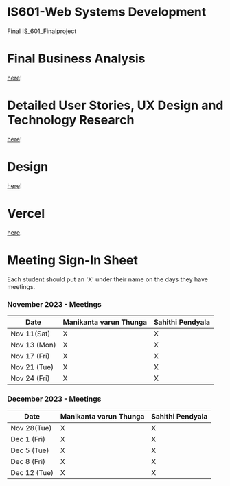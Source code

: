 # IS601-Web Systems Development
Final 
IS_601_Finalproject

# Final Business Analysis
[here](./FINAL_BUSINESS_ANALYSIS.md)!

# Detailed User Stories, UX Design and Technology Research
[here](./UXdesign_Technology_Research.md)!

# Design
[here](https://www.figma.com/file/7kZE5N6h6MYHkxplExkHl1/IS601?type=design&mode=design&t=AEFJKoG5gBNOHPqa-0)!

# Vercel
[here](https://vercel.com/manikanta-varun-thungas-projects/cs-601).

# Meeting Sign-In Sheet

Each student should put an 'X' under their name on the days they have meetings.

### November 2023 - Meetings

| Date           | Manikanta varun Thunga |Sahithi Pendyala |
|-------------   |-----------   |-----------    |         
| Nov  11(Sat)   |      X       |        X       |           
| Nov 13 (Mon)   |      X       |        X       |           
| Nov 17 (Fri)   |      X        |        X       |           
| Nov 21 (Tue) |        X      |        X       |            
| Nov 24 (Fri) |       X       |        X       |           
           

### December 2023 - Meetings

| Date           | Manikanta varun Thunga |Sahithi Pendyala |
|-------------   |-----------   |-----------    |
| Nov 28(Tue)    |       X       |       X        |           
| Dec 1 (Fri)    |        X      |        X       |           
| Dec 5 (Tue)    |         X     |        X       |           
| Dec 8 (Fri)    |         X     |        X       |           
| Dec 12 (Tue)   |       X       |        X       |
